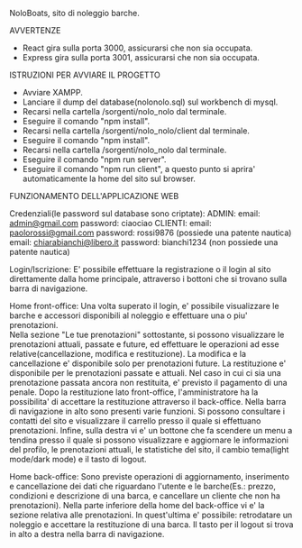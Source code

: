 NoloBoats, sito di noleggio barche.

AVVERTENZE
- React gira sulla porta 3000, assicurarsi che non sia occupata.
- Express gira sulla porta 3001, assicurarsi che non sia occupata.

ISTRUZIONI PER AVVIARE IL PROGETTO
- Avviare XAMPP.
- Lanciare il dump del database(nolonolo.sql) sul workbench di mysql.
- Recarsi nella cartella /sorgenti/nolo_nolo dal terminale.
- Eseguire il comando "npm install".
- Recarsi nella cartella /sorgenti/nolo_nolo/client dal terminale.
- Eseguire il comando "npm install".
- Recarsi nella cartella /sorgenti/nolo_nolo dal terminale.
- Eseguire il comando "npm run server".
- Eseguire il comando "npm run client", a questo punto si aprira' automaticamente la home del sito sul browser.

FUNZIONAMENTO DELL'APPLICAZIONE WEB

Credenziali(le password sul database sono criptate):
ADMIN: email: admin@gmail.com password: ciaociao
CLIENTI: email: paolorossi@gmail.com password: rossi9876 (possiede una patente nautica)
		 email: chiarabianchi@libero.it password: bianchi1234 (non possiede una patente nautica)

Login/Iscrizione: E' possibile effettuare la registrazione o il login al sito direttamente dalla home principale, attraverso i bottoni che si trovano sulla barra di navigazione.

Home front-office: Una volta superato il login, e' possibile visualizzare le barche e accessori disponibili al noleggio e effettuare una o piu' prenotazioni.  
			Nella sezione "Le tue prenotazioni" sottostante, si possono visualizzare le prenotazioni attuali, passate e future, ed effettuare le operazioni ad esse relative(cancellazione, modifica e restituzione). La modifica e la cancellazione e' disponibile solo per prenotazioni future. La restituzione e' disponibile per le prenotazioni passate e attuali.
			Nel caso in cui ci sia una prenotazione passata ancora non restituita, e' previsto il pagamento di una penale. Dopo la restituzione lato front-office, l'amministratore ha la possibilita' di accettare la restituzione attraverso il back-office. 
			Nella barra di navigazione in alto sono presenti varie funzioni. Si possono consultare i contatti del sito e visualizzare il carrello presso il quale si effettuano prenotazioni. Infine, sulla destra vi e' un bottone che fa scendere un menu a tendina presso il quale si possono visualizzare e aggiornare le informazioni del profilo, le prenotazioni attuali, le statistiche del sito, il cambio tema(light mode/dark mode) e il tasto di logout.

Home back-office: Sono previste operazioni di aggiornamento, inserimento e cancellazione dei dati che riguardano l'utente e le barche(Es.: prezzo, condizioni e descrizione di una barca, e 					  cancellare un cliente che non ha prenotazioni). Nella parte inferiore della home del back-office vi e' la sezione relativa alle prenotazioni. In quest'ultima e' possibile: 					  retrodatare un noleggio e accettare la restituzione di una barca. Il tasto per il logout si trova in alto a destra nella barra di navigazione.
